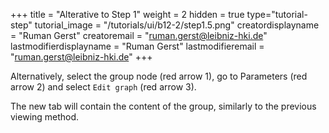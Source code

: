 +++
title = "Alterative to Step 1"
weight = 2
hidden = true
type="tutorial-step"
tutorial_image = "/tutorials/ui/b12-2/step1.5.png"
creatordisplayname = "Ruman Gerst"
creatoremail = "ruman.gerst@leibniz-hki.de"
lastmodifierdisplayname = "Ruman Gerst"
lastmodifieremail = "ruman.gerst@leibniz-hki.de"
+++

Alternatively, select the group node (red arrow 1), go to Parameters (red arrow 2) and select `Edit graph` (red arrow 3). 

The new tab will contain the content of the group, similarly to the previous viewing method. 